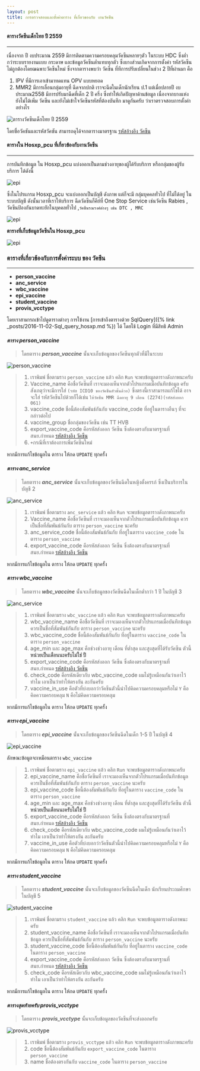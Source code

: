 ```yaml
---
layout: post
title: การตรวจสอบและตั้งค่าตาราง ที่เกี่ยวของกับ งานวัคซีน
---
```


#### ตารางวัคซีนเด็กไทย ปี 2559
---
เนื่องจาก ปี งบประมาณ 2559  มีการติดตามความครอบคลุมวัคซีนหลายๆตัว ในระบบ HDC ซึ่งต่ำกว่าระบบรายงานแบบ กระดาษ
 และข้อมูลวัคซีนต่ำแทบทุกตัว ซึ่งบางส่วนเกิดจากการตั้งค่า รหัสวัคซีนไม่ถูกต้องโดยฌฉพาะวัคซีนใหม่ ซึ่งจากตารางพบว่า วัคซีน ที่ทีการปรับเปลี่ยนในช่วง  2  ปีที่ผ่านมา คือ 
1. IPV ที่มีการเอาเข้ามาทดแทน OPV แบบหยอด 
2. MMR2 มีการเลื่อนกลุ่มอายุที่ ฉีดจากปกติ เราจะฉีดในเด็กนักเรียน ป.1 แต่เมื่อปลายปี งบประมาณ​2558 มีการปรับมาฉีดที่เด็ก 2 ปี ครึ่ง
ซึ่งทำให้เกิดปัญหาด้านข้อมูล เนื่องจากบางแห่ง ยังไม่ได้เพิ่ม วัคซีน และยังไม่เข้าใจวัคซีนรหัสที่ต้องบันทึก
มาดูกันครับ ว่าเราตรวจสอบการตั้งค่าอย่างไร

![ตารางวัคซีนเด็กไทย ปี 2559](/img/epi/epi_table_2559.jpg)

โดยชื่อวัคซันและรหัสวัคซัน สามารถดุได้จากตารางมาตรฐาน [รหัสอ้างอิง วัคซีน](http://203.157.185.18/download/IT/standardcode43_2559_v2.1_15JULY16/198.vaccine_code_20151124.xls)
#### ตารางใน Hosxp_pcu ที่เกี่ยวข้องกับงานวัคซีน
---

การบันทึกข้อมูล ใน Hosxp_pcu แบ่งออกเป็นตามช่วงอายุของผู้ได้รับบริการ หรือกลุ่มของผู้รับบริการ ได้ดังนี้ 

![epi](/img/epi/vaccine_group.png)

ซึ่งในโปรแกรม Hosxp_pcu จะแบ่งออกเป็นบัญชี ดังภาพ แต่ก็จะมี กลุ่มบุคคลทั่วไป ที่ไม่ได้อยู่ ในระบบบัญชี ดังนั้นเวลาที่เราให้บริการ ฉีดวัดซีนก็คีย์ที่ One Stop Service
เช่นวัคซีน Rabies , วัคซีนป้องกันบาดทะยักในบุคคลทั่วไป ,`วัคซีนรณรงค์ต่างๆ เช่น DTC , MRC`

![epi](/img/epi/vaccine_group2.png)

**ตารางที่เก็บข้อมูลวัคซีนใน Hosxp_pcu**

![epi](/img/epi/vaccine_table_inhos.png)

### ตารางที่เกี่ยวข้องกับการตั้งค่าระบบ ของ วัคซีน
---
* **person_vaccine**  
* **anc_service**
* **wbc_vaccine**
* **epi_vaccine**
* **student_vaccine**
* **provis_vcctype**

โดยเราสามารถเข้าไปดูตารางต่างๆ การใข้งาน [การเข้าถึงตารางด้วย SqlQuery]({% link _posts/2016-11-02-Sql_query_hosxp.md %}) ได้ โดยใช้ Login ที่มีสิทธิ Admin

#### _ตาราง  **person_vaccine**_
> โดยตาราง ***person_vaccine*** นั้นจะเก็บข้อมูลของวัคซีนทุกตัวที่มีในระบบ 

![person_vaccine](/img/epi/person_vaccine.png)
> 1. เราพิมพ์ ชื่อตามราง `person_vaccine` แล้ว คลิก `Run` จะพบข้อมูลตารางดังภาพนะครับ
> 2. Vaccine_name คือชื่อวัคซีนที่  เราจะมองเห็นจากตัวโปรแกรมเมื่อบันทึกข้อมูล ครับ สังเกตุว่าจะมีการใส่ `(รหัส ICD10 ของวัคซีนตัวนั้นด้วย)` ซึ่งตรงนี้เราสามารถแก้ไขได้ อาจจะใส่ รหัสวัคซีนไปด้วยก็ได้เช่น `ให้วัคซีน MMR ฉีดอายุ 9 เดือน (Z274)(รหัสส่งออก 061)`
> 3. vaccine_code ชื่อนี้ต้องสัมพันธ์กันกับ vaccine_code ที่อยู่ในตารางอืนๆ ที่จะกล่าวต่อไป
> 4. vaccine_group ชื่อกลุ่มของวัคซีน เช่น TT  HVB 
> 5. export_vaccine_code คือรหัสส่งออก วัคซีน ซึ่งต้องตรงกับมาตรฐานที่ สนย.กำหนด [รหัสอ้างอิง วัคซีน](http://203.157.185.18/download/IT/standardcode43_2559_v2.1_15JULY16/198.vaccine_code_20151124.xls)
> 6. `+`กรณีที่เราต้องการเพิ่มวัคซีนใหม่ 

หากมีการแก้ไขข้อมูลใน ตาราง ให้กด `UPDATE` ทุกครั้ง


#### _ตาราง  **anc_service**_
> โดยตาราง ***anc_service*** นั้นจะเก็บข้อมูลของวัคซีนฉีดในหญิงตั้งครรภ์ ซึ่งเป็นบริการในบัญชี 2

![anc_service](/img/epi/anc_service.png)

> 1. เราพิมพ์ ชื่อตามราง `anc_service`  แล้ว คลิก `Run` จะพบข้อมูลตารางดังภาพนะครับ
> 2. Vaccine_name คือชื่อวัคซีนที่  เราจะมองเห็นจากตัวโปรแกรมเมื่อบันทึกข้อมูล ควรเป็นชื่อที่สัมพันธ์กันกับ ตาราง `person_vaccine` นะครับ
> 3. anc_service_code ชื่อนี้ต้องสัมพันธ์กันกับ  ที่อยู่ในตาราง `vaccine_code` ในตาราง `person_vaccine`
> 4. export_vaccine_code คือรหัสส่งออก วัคซีน ซึ่งต้องตรงกับมาตรฐานที่ สนย.กำหนด [รหัสอ้างอิง วัคซีน](http://203.157.185.18/download/IT/standardcode43_2559_v2.1_15JULY16/198.vaccine_code_20151124.xls)

หากมีการแก้ไขข้อมูลใน ตาราง ให้กด `UPDATE` ทุกครั้ง

#### _ตาราง  **wbc_vaccine**_
> โดยตาราง ***wbc_vaccine*** นั้นจะเก็บข้อมูลของวัคซีนฉีดในเด็กต่ำกว่า 1 ปี ในบัญชี 3

![anc_service](/img/epi/wbc_vaccine.png)

> 1. เราพิมพ์ ชื่อตามราง `wbc_vaccine`  แล้ว คลิก `Run` จะพบข้อมูลตารางดังภาพนะครับ
> 2. wbc_vaccine_name คือชื่อวัคซีนที่  เราจะมองเห็นจากตัวโปรแกรมเมื่อบันทึกข้อมูล ควรเป็นชื่อที่สัมพันธ์กันกับ ตาราง `person_vaccine` นะครับ
> 3. wbc_vaccine_code ชื่อนี้ต้องสัมพันธ์กันกับ  ที่อยู่ในตาราง `vaccine_code` ในตาราง `person_vaccine`
> 4. age_min และ age_max  คือช่วงช่วงอายุ เดือน ที่ต่ำสุด และสูงสุดที่ได้รับวัคซีน ตัวนี้  **หน่วยเป็นเดือนนะครับไม่ใช่ ปี**
> 5. export_vaccine_code คือรหัสส่งออก วัคซีน ซึ่งต้องตรงกับมาตรฐานที่ สนย.กำหนด [รหัสอ้างอิง วัคซีน](http://203.157.185.18/download/IT/standardcode43_2559_v2.1_15JULY16/198.vaccine_code_20151124.xls)
> 6. check_code คือรหัสเดียวกับ wbc_vaccine_code ผมไม่รู้เหมือนกันว่าเอาไว้ทำไม เอาเป็นว่าทำให้ตรงกัน ละกันครับ
> 7. vaccine_in_use คือตัวที่บ่งบอกว่าวัคซีนตัวนี้นำไปคิดความครอบคลุมหรือไม่ `Y` คือคิดความครอบคลุม  `N` คือไม่คิดความครอบคลุม  

หากมีการแก้ไขข้อมูลใน ตาราง ให้กด `UPDATE` ทุกครั้ง

#### _ตาราง  **epi_vaccine**_
> โดยตาราง ***epi_vaccine*** นั้นจะเก็บข้อมูลของวัคซีนฉีดในเด็ก 1-5 ปี ในบัญชี 4

![epi_vaccine](/img/epi/epi_vaccine.png)

ลักษณะข้อมูลจะเหมือนตาราง `wbc_vaccine`
> 1. เราพิมพ์ ชื่อตามราง `epi_vaccine`  แล้ว คลิก `Run` จะพบข้อมูลตารางดังภาพนะครับ
> 2. epi_vaccine_name คือชื่อวัคซีนที่  เราจะมองเห็นจากตัวโปรแกรมเมื่อบันทึกข้อมูล ควรเป็นชื่อที่สัมพันธ์กันกับ ตาราง `person_vaccine` นะครับ
> 3. epi_vaccine_code ชื่อนี้ต้องสัมพันธ์กันกับ  ที่อยู่ในตาราง `vaccine_code` ในตาราง `person_vaccine`
> 4. age_min และ age_max  คือช่วงช่วงอายุ เดือน ที่ต่ำสุด และสูงสุดที่ได้รับวัคซีน ตัวนี้  **หน่วยเป็นเดือนนะครับไม่ใช่ ปี**
> 5. export_vaccine_code คือรหัสส่งออก วัคซีน ซึ่งต้องตรงกับมาตรฐานที่ สนย.กำหนด [รหัสอ้างอิง วัคซีน](http://203.157.185.18/download/IT/standardcode43_2559_v2.1_15JULY16/198.vaccine_code_20151124.xls)
> 6. check_code คือรหัสเดียวกับ wbc_vaccine_code ผมไม่รู้เหมือนกันว่าเอาไว้ทำไม เอาเป็นว่าทำให้ตรงกัน ละกันครับ
> 7. vaccine_in_use คือตัวที่บ่งบอกว่าวัคซีนตัวนี้นำไปคิดความครอบคลุมหรือไม่ `Y` คือคิดความครอบคลุม  `N` คือไม่คิดความครอบคลุม  

หากมีการแก้ไขข้อมูลใน ตาราง ให้กด `UPDATE` ทุกครั้ง

#### _ตาราง  **student_vaccine**_
> โดยตาราง ***student_vaccine*** นั้นจะเก็บข้อมูลของวัคซีนฉีดในเด็ก นักเรียนประถมศึกษา ในบัญชี 5

![student_vaccine](/img/epi/student_vaccine.png)


> 1. เราพิมพ์ ชื่อตามราง `student_vaccine`  แล้ว คลิก `Run` จะพบข้อมูลตารางดังภาพนะครับ
> 2. student_vaccine_name คือชื่อวัคซีนที่  เราจะมองเห็นจากตัวโปรแกรมเมื่อบันทึกข้อมูล ควรเป็นชื่อที่สัมพันธ์กันกับ ตาราง `person_vaccine` นะครับ
> 3. student_vaccine_code ชื่อนี้ต้องสัมพันธ์กันกับ  ที่อยู่ในตาราง `vaccine_code` ในตาราง `person_vaccine`
> 4. export_vaccine_code คือรหัสส่งออก วัคซีน ซึ่งต้องตรงกับมาตรฐานที่ สนย.กำหนด [รหัสอ้างอิง วัคซีน](http://203.157.185.18/download/IT/standardcode43_2559_v2.1_15JULY16/198.vaccine_code_20151124.xls)
> 5. check_code คือรหัสเดียวกับ wbc_vaccine_code ผมไม่รู้เหมือนกันว่าเอาไว้ทำไม เอาเป็นว่าทำให้ตรงกัน ละกันครับ

หากมีการแก้ไขข้อมูลใน ตาราง ให้กด `UPDATE` ทุกครั้ง

#### _ตารางสุดท้ายครับ  **provis_vcctype**_
> โดยตาราง ***provis_vcctype*** นั้นจะเก็บข้อมูลของวัคซีนที่จะส่งออกครับ

![provis_vcctype](/img/epi/provis_vcctype.png)


> 1. เราพิมพ์ ชื่อตามราง `provis_vcctype`  แล้ว คลิก `Run` จะพบข้อมูลตารางดังภาพนะครับ
> 2. code ชื่อนี้ต้องสัมพันธ์กันกับ `export_vaccine_code` ในตาราง `person_vaccine`
> 3. name ชื่อต้องตรงกันกับ `vaccine_code` ในตาราง `person_vaccine`



